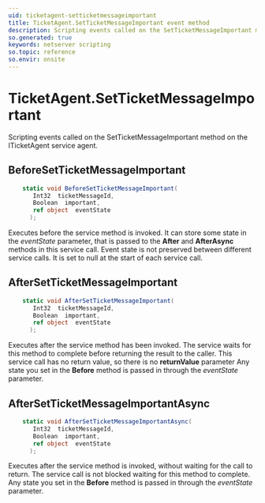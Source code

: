 ```yaml
---
uid: ticketagent-setticketmessageimportant
title: TicketAgent.SetTicketMessageImportant event method
description: Scripting events called on the SetTicketMessageImportant method on the TicketAgent service agent.
so.generated: true
keywords: netserver scripting
so.topic: reference
so.envir: onsite
---
```

# TicketAgent.SetTicketMessageImportant

Scripting events called on the <see cref='M:ITicketAgent.SetTicketMessageImportant'>SetTicketMessageImportant</see> method on the <see cref='ITicketAgent'>ITicketAgent</see>  service agent.

## BeforeSetTicketMessageImportant
```cs
    static void BeforeSetTicketMessageImportant(
       Int32  ticketMessageId,
       Boolean  important,
       ref object  eventState
      );
```
Executes before the service method is invoked.
It can store some state in the *eventState* parameter, that is passed to the **After** and **AfterAsync** methods in this service call.
Event state is not preserved between different service calls. It is set to null at the start of each service call.
## AfterSetTicketMessageImportant
```cs
    static void AfterSetTicketMessageImportant(
       Int32  ticketMessageId,
       Boolean  important,
       ref object  eventState
      );
```
Executes after the service method has been invoked. The service waits for this method to complete before returning the result to the caller.
This service call has no return value, so there is no **returnValue** parameter
Any state you set in the **Before** method is passed in through the *eventState* parameter.
## AfterSetTicketMessageImportantAsync
```cs
    static void AfterSetTicketMessageImportantAsync(
       Int32  ticketMessageId,
       Boolean  important,
       ref object  eventState
      );
```
Executes after the service method is invoked, without waiting for the call to return.
The service call is not blocked waiting for this method to complete.
Any state you set in the **Before** method is passed in through the *eventState* parameter.

